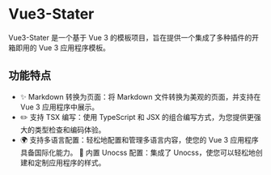 # Vue3-Stater

Vue3-Stater 是一个基于 Vue 3 的模板项目，旨在提供一个集成了多种插件的开箱即用的 Vue 3 应用程序模板。

## 功能特点

- ✨ Markdown 转换为页面：将 Markdown 文件转换为美观的页面，并支持在 Vue 3 应用程序中展示。
- ✏️ 支持 TSX 编写：使用 TypeScript 和 JSX 的组合编写方式，为您提供更强大的类型检查和编码体验。
- 🌍 支持多语言配置：轻松地配置和管理多语言内容，使您的 Vue 3 应用程序具备国际化能力。
  🎨 内置 Unocss 配置：集成了 Unocss，使您可以轻松地创建和定制应用程序的样式。
